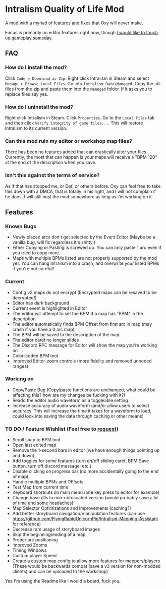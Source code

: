 # Intralism Quality of Life Mod
A mod with a myriad of features and fixes that Oxy will never make.

Focus is primarily on editor features right now, though [I would like to touch up gameplay someday.](https://cdn.discordapp.com/attachments/646553696821444609/905530596632191066/91adfe01e7.png)

## FAQ
### How do I install the mod?
Click `Code > Download as Zip`. Right click Intralism in Steam and select `Manage > Browse Local Files`. Go into `Intralism_Data\Managed`. Copy the .dll files from the zip and paste them into the `Managed` folder. If it asks you to replace files say yes.

### How do I uninstall the mod?
Right click Intralism in Steam. Click `Properties`. Go to the `Local Files` tab and then click `Verify integrity of game files...`. This will restore Intralism to its current version.

### Can this mod ruin my editor or workshop map files?
There has been no features added that can drastically alter your files. Currently, the most that can happen is your maps will receive a "BPM 120" at the end of the description when you save.

### Isn't this against the terms of service?
As if that has stopped me, or Def, or others before. Oxy can feel free to take this down with a DMCA, that is totally in his right, and I will not complain if he does. I will still host the mod somewhere as long as I'm working on it.

## Features
### Known Bugs
- Newly placed arcs don't get selected by the Event Editor (Maybe be a vanilla bug, will fix regardless it's shitty.)
- Either Copying or Pasting is screwed up. You can only paste 1 arc even if you tried to copy more.
- Maps with multiple BPMs listed are not properly supported by the mod yet. You can hang Intralism into a crash, and overwrite your listed BPMs if you're not careful!

### Current
- Config v3 maps do not encrypt (Encrypted maps can be resaved to be decrypted!)
- Editor has dark background
- Current event is highlighted in Editor
- The editor will attempt to set the BPM if a map has "BPM" in the description
- The editor automatically finds BPM Offset from first arc in map (may crash if you have a 0 arc map)
- The BPM will be saved to the description of the map.
- The editor caret no longer slides
- The Discord RPC message for Editor will show the map you're working on
- Color-coded BPM tool
- Improved Editor-zoom controls (more fidelity and removed unneded ranges)

### Working on
- Copy/Paste Bug (Copy/paste functions are unchanged, what could be affecting this? how are my changes be fucking with it?)
- Readd the editor audio waveform as a toggleable setting
- Increase accuracy of audio waveform (and/or allow users to select accuracy. This will increase the time it takes for a waveform to load, could look into saving the data through caching or other means)

### TO DO / Feature Wishlist (Feel free to [request](https://github.com/FlyingRabidUnicornPig/IntralismQoLMod/issues))
- Scroll snap to BPM tool
- Open last edited map
- Remove the 1-second bars in editor (we have enough things pointing up and down)
- Add toggles for some features (turn on/off sliding caret, BPM Save button, turn off discord message, etc.)
- Disable clicking on progress bar (no more accidentally going to the end of map)
- Handle multiple BPMs and OFfsets
- Test Map from current time
- Keyboard shortcuts on main menu (one key press to editor for example)
- Change base dlls to non-obfuscated version (would probably save a lot of time and some headaches)
- Map Selector Optimizations and Improvements (caching?)
- Add better storyboard navigation/manipulation features (can use https://github.com/FlyingRabidUnicornPig/Intralism-Mapping-Assistant for reference)
- Decrease ram usage of storyboard images
- Skip the beginning/ending of a map
- Proper arc positioning
- Improved Zooms
- Timing Windows
- Custom player Speed
- Create a custom map config to allow more features for mappers/players (These would be backwards compat (save a v3 version for non-modded clients) and can be uploaded to the workshop)

Yes I'm using the Readme like I would a board, fuck you.
